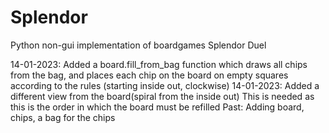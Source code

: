 # Splendor
Python non-gui implementation of boardgames Splendor Duel

14-01-2023: Added a board.fill_from_bag function which draws all chips from the bag,
            and places each chip on the board on empty squares according to the rules (starting
            inside out, clockwise)
14-01-2023: Added a different view from the board(spiral from the inside out)
            This is needed as this is the order in which the board must be refilled
Past:   Adding board, chips, a bag for the chips
